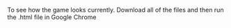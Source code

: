 To see how the game looks currently. Download all of the files and then run the .html file in Google Chrome
